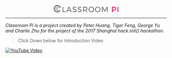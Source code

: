 <p align="center"><img width="40%" src="media/logo.png" /></p>



-------------------------------------------------------------------------------

*Classroom Pi is a project created by Peter Huang, Tiger Feng, George Yu and Charlie Zhu for the project of the 2017 Shanghai hack.init() hackathon.*


> Click Down below for Introduction Video


 [![YouTube Video](https://img.youtube.com/vi/JAxsCaUmV1s/0.jpg)](https://www.youtube.com/watch?v=JAxsCaUmV1s)
